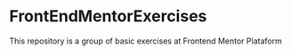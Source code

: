 # FrontEndMentorExercises
This repository is a group of basic exercises at Frontend Mentor Plataform
